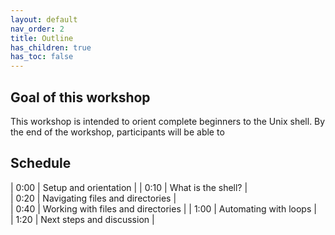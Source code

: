 ```yaml
---
layout: default
nav_order: 2
title: Outline
has_children: true
has_toc: false
---
```


## Goal of this workshop

This workshop is intended to orient complete beginners to the Unix shell. By the end of the workshop, participants will be able to 

## Schedule

| 0:00 | Setup and orientation |
| 0:10  | What is the shell? |     
| 0:20  | Navigating files and directories  |  
| 0:40 | Working with files and directories |
| 1:00 | Automating with loops |     
| 1:20 | Next steps and discussion |
